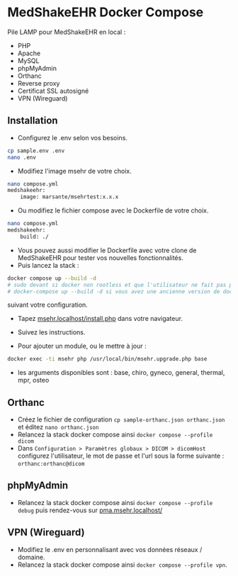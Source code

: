 #  MedShakeEHR Docker Compose

Pile LAMP pour MedShakeEHR en local :
* PHP
* Apache
* MySQL
* phpMyAdmin
* Orthanc
* Reverse proxy
* Certificat SSL autosigné
* VPN (Wireguard)

##  Installation

* Configurez le .env selon vos besoins.

```bash
cp sample.env .env
nano .env
```
*  Modifiez l'image msehr de votre choix. 

```bash
nano compose.yml
medshakeehr:
    image: marsante/msehrtest:x.x.x
```

* Ou modifiez le fichier compose avec le Dockerfile de votre choix. 

```bash
nano compose.yml
medshakeehr:
    build: ./
```

* Vous pouvez aussi modifier le Dockerfile avec votre clone de MedShakeEHR pour tester vos nouvelles fonctionnalités.
* Puis lancez la stack :
```bash
docker compose up --build -d
# sudo devant si docker non rootless et que l'utilisateur ne fait pas partie du groupe docker
# docker-compose up --build -d si vous avez une ancienne version de docker compose
```
suivant votre configuration.
* Tapez [msehr.localhost/install.php](msehr.localhost/install.php) dans votre navigateur.
* Suivez les instructions.

* Pour ajouter un module, ou le mettre à jour :

```bash
docker exec -ti msehr php /usr/local/bin/msehr.upgrade.php base
```

* les arguments disponibles sont : base, chiro, gyneco, general, thermal, mpr, osteo


## Orthanc
* Créez le fichier de configuration `cp sample-orthanc.json orthanc.json` et éditez `nano orthanc.json`
* Relancez la stack docker compose ainsi `docker compose --profile dicom`
* Dans `Configuration > Paramètres globaux > DICOM > dicomHost` configurez l'utilisateur, le mot de passe et l'url sous la forme suivante : `orthanc:orthanc@dicom`

## phpMyAdmin
* Relancez la stack docker compose ainsi `docker compose --profile debug` puis rendez-vous sur [pma.msehr.localhost/](pma.msehr.localhost/)

## VPN (Wireguard)
* Modifiez le .env en personnalisant avec vos données réseaux / domaine.
* Relancez la stack docker compose ainsi `docker compose --profile vpn`.

